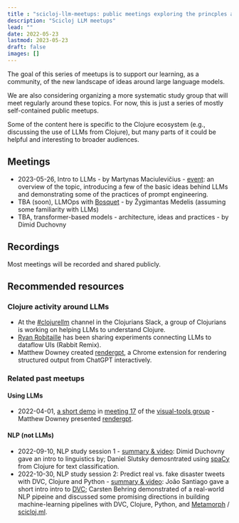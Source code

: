 ```yaml
---
title : "scicloj-llm-meetups: public meetings exploring the princples and use of large language models"
description: "Scicloj LLM meetups"
lead: ""
date: 2022-05-23
lastmod: 2023-05-23
draft: false
images: []
---
```


The goal of this series of meetups is to support our learning, as a community, of the new landscape of ideas around large language models.

We are also considering organizing a more systematic study group that will meet regularly around these topics. For now, this is just a series of mostly self-contained public meetups.
 
Some of the content here is specific to the Clojure ecosystem (e.g., discussing the use of LLMs from Clojure), but many parts of it could be helpful and interesting to broader audiences.

## Meetings
* 2023-05-26, Intro to LLMs - by Martynas Maciulevičius - [event](https://clojureverse.org/t/scicloj-llm-meetup-1-introduction-login-for-details/): an overview of the topic, introducing a few of the basic ideas behind LLMs and demonstrating some of the practices of prompt engineering.
* TBA (soon), LLMOps with [Bosquet](https://github.com/zmedelis/bosquet) - by Žygimantas Medelis (assuming some familiarity with LLMs)
* TBA, transformer-based models - architecture, ideas and practices - by Dimid Duchovny

## Recordings
Most meetings will be recorded and shared publicly. 

## Recommended resources

### Clojure activity around LLMs
* At the [#clojurellm](https://clojurians.slack.com/archives/C054XC5JVDZ) channel in the Clojurians Slack, a group of Clojurians is working on helping LLMs to understand Clojure.
* [Ryan Robitaille](https://twitter.com/ryrobes) has been sharing experiments connecting LLMs to dataflow UIs (Rabbit Remix).
* Matthew Downey created [rendergpt](https://github.com/matthewdowney/rendergpt), a Chrome extension for rendering structured output from ChatGPT interactively.

### Related past meetups

#### Using LLMs
* 2022-04-01, [a short demo](https://www.youtube.com/watch?v=OwcoAbsJP8g&t=3095) in [meeting 17](https://clojureverse.org/t/visual-tools-meeting-17-various-updates-summary-recording/9928) of the [visual-tools group](https://scicloj.github.io/docs/community/groups/visual-tools/) - Matthew Downey presented [rendergpt](https://github.com/matthewdowney/rendergpt).

#### NLP (not LLMs)
* 2022-09-10, NLP study session 1 - [summary & video](https://clojureverse.org/t/nlp-in-clojure-session-1-summary-recording/): Dimid Duchovny gave an intro to linguistics by; Daniel Slutsky demosntrated using [spaCy](https://spacy.io/) from Clojure for text classification.
* 2022-10-30, NLP study session 2: Predict real vs. fake disaster tweets with DVC, Clojure and Python - [summary & video](https://clojureverse.org/t/nlp-in-clojure-session-2-summary-recording-clojure-python-dvc-metamorph/): João Santiago gave a short intro intro to [DVC](https://dvc.org/); Carsten Behring demonstrated of a real-world NLP pipeine and discussed some promising directions in building machine-learning pipelines with DVC, Clojure, Python, and [Metamorph](https://github.com/scicloj/metamorph) / [scicloj.ml](https://github.com/scicloj/scicloj.ml).

